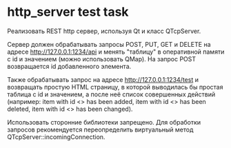 # http_server test task

Реализовать REST http сервер, используя Qt и класс QTcpServer.

Сервер должен обрабатывать запросы POST, PUT, GET и DELETE на адресе http://127.0.0.1:1234/api и
менять "таблицу" в оперативной памяти с id и значением (можно использовать QMap). 
На запрос POST возвращается id добавленного элемента.

Также обрабатывать запрос на адресе http://127.0.0.1:1234/test и возвращать простую HTML страницу, в
которой выводилась бы простая таблица с id и значением, а после неё список совершенных
действий (например: item with id <> has been added, item with id <> has been deleted, item with id <> has been changed).

Использовать сторонние библиотеки запрещено.
Для обработки запросов рекомендуется переопределить виртуальный метод QTcpServer::incomingConnection.
